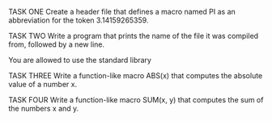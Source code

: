 TASK ONE Create a header file that defines a macro named PI as an abbreviation for the token 3.14159265359.

TASK TWO Write a program that prints the name of the file it was compiled from, followed by a new line.

You are allowed to use the standard library

TASK THREE Write a function-like macro ABS(x) that computes the absolute value of a number x.

TASK FOUR Write a function-like macro SUM(x, y) that computes the sum of the numbers x and y.

